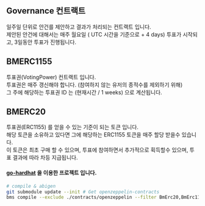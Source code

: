 ## Governance 컨트랙트

일주일 단위로 안건를 제안하고 결과가 처리되는 컨트랙트 입니다.<br>
제안된 안건에 대해서는 매주 월요일 ( UTC 시간을 기준으로 + 4 days) 투표가 시작되고, 3일동안 투표가 진행됩니다.

## BMERC1155
투표권(VotingPower) 컨트랙트 입니다.<br>
투표권은 매주 갱신해야 합니다. (참여하지 않는 유저의 종적수를 제외하기 위해)<br>
그 주에 해당하는 투표권 ID 는 (현재시간 / 1 weeks) 으로 계산됩니다.

## BMERC20
투표권(ERC1155) 를 얻을 수 있는 기준이 되는 토큰 입니다.<br>
해당 토큰을 소유하고 있다면 그에 해당하는 ERC1155 토큰을 매주 할당 받을수 있습니다.<br>
이 토큰은 최초 구매 할 수 있으며, 투표에 참여하면서 추가적으로 획득할수 있으며, 투표 결과에 따라 차등 지급됩니다.

#### [go-hardhat](https://github.com/bang9ming9/go-hardhat) 을 이용한 프로젝트 입니다.
```bash
# compile & abigen
git submodule update --init # Get openzeppelin-contracts
bms compile --exclude ./contracts/openzeppelin --filter BmErc20,BmErc1155,BmGovernor
```